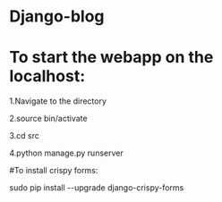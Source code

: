 # Django-blog

# To start the webapp on the localhost:

1.Navigate to the directory

2.source bin/activate

3.cd src

4.python manage.py runserver

#To install crispy forms:

sudo pip install --upgrade django-crispy-forms
